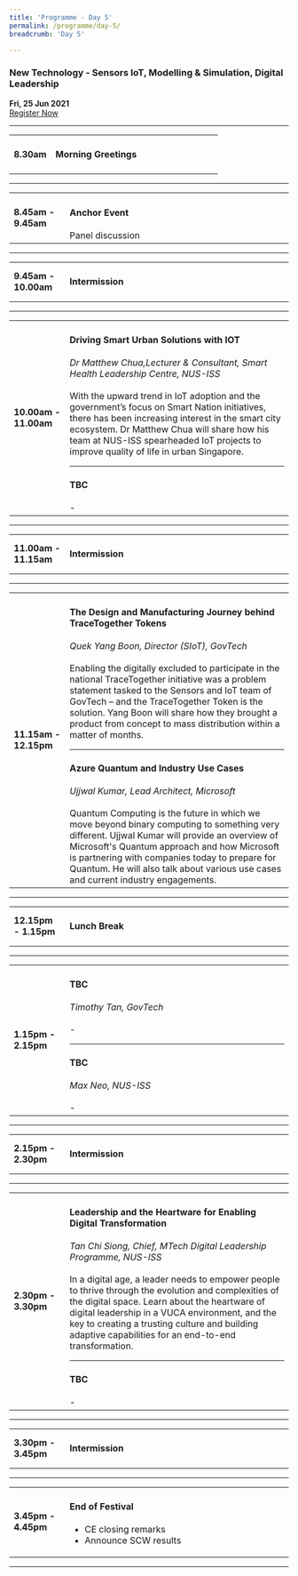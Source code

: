 ```yaml
---
title: 'Programme - Day 5'
permalink: /programme/day-5/
breadcrumb: 'Day 5'

---
```


### New Technology - Sensors IoT, Modelling & Simulation, Digital Leadership
**Fri, 25 Jun 2021**
<br>
<a href="https://form.gov.sg/60b5ff7eadb885001238b51a" class="bp-button is-secondary is-uppercase search-button" target="_blank">Register Now</a>
<hr style="margin-top:0;">
<table>
  <tr>
    <td width="20%"><strong>8.30am</strong></td>
    <td width="80%">
    <h4>Morning Greetings</h4>
    </td>
  </tr>
</table>

<hr>

<table>
  <tr>
    <td width="20%"><strong>8.45am - 9.45am</strong></td>
    <td width="80%">
      <h4>Anchor Event </h4>
      Panel discussion
    </td>
  </tr>
</table>

<hr>

<table>
  <tr>
    <td width="20%"><strong>9.45am - 10.00am</strong></td>
    <td width="80%">
      <h4>Intermission</h4>
    </td>
  </tr>
</table>

<hr>

<table>
  <tr>
    <td width="20%"><strong>10.00am - 11.00am</strong></td>
    <td width="80%">
      <h4>Driving Smart Urban Solutions with IOT</h4>
      <em>Dr Matthew Chua,Lecturer & Consultant, Smart Health Leadership Centre, NUS-ISS</em>
      <br><br>
      With the upward trend in IoT adoption and the government’s focus on Smart Nation initiatives, there has been increasing interest in the smart city ecosystem. Dr Matthew Chua will share how his team at NUS-ISS spearheaded IoT projects to improve quality of life in urban Singapore.
    <hr>
      <h4>TBC</h4>
      -
    </td>
  </tr>
</table>

<hr>

<table>
  <tr>
    <td width="20%"><strong>11.00am - 11.15am</strong></td>
    <td width="80%">
      <h4>Intermission</h4>
    </td>
  </tr>
</table>

<hr>

<table>
  <tr>
    <td width="20%"><strong>11.15am - 12.15pm</strong></td>
    <td width="80%">
      <h4>The Design and Manufacturing Journey behind TraceTogether Tokens</h4>
      <em>Quek Yang Boon, Director (SIoT), GovTech</em>
      <br><br>
      Enabling the digitally excluded to participate in the national TraceTogether initiative was a problem statement tasked to the Sensors and IoT team of GovTech – and the TraceTogether Token is the solution. Yang Boon will share how they brought a product from concept to mass distribution within a matter of months.  
    <hr>
      <h4>Azure Quantum and Industry Use Cases</h4>
      <em>Ujjwal Kumar, Lead Architect, Microsoft</em>
      <br><br>
      Quantum Computing is the future in which we move beyond binary computing to something very different. Ujjwal Kumar will provide an overview of Microsoft's Quantum approach and how Microsoft is partnering with companies today to prepare for Quantum. He will also talk about various use cases and current industry engagements.
  </td>
  </tr>
</table>

<hr>

<table>
  <tr>
    <td width="20%"><strong>12.15pm - 1.15pm</strong></td>
    <td width="80%">
      <h4>Lunch Break</h4>
    </td>
  </tr>
</table>

<hr>

<table>
  <tr>
    <td width="20%"><strong>1.15pm - 2.15pm</strong></td>
    <td width="80%">
      <h4>TBC</h4>
      <em>Timothy Tan, GovTech</em>
      <br><br>
      -
    <hr>
      <h4>TBC</h4>
      <em>Max Neo, NUS-ISS</em>
      <br><br>
      -
    </td>
  </tr>
</table>

<hr>

<table>
  <tr>
    <td width="20%"><strong>2.15pm - 2.30pm</strong></td>
    <td width="80%">
      <h4>Intermission</h4>
    </td>
  </tr>
</table>

<hr>

<table>
  <tr>
    <td width="20%"><strong>2.30pm - 3.30pm</strong></td>
    <td width="80%">
      <h4>Leadership and the Heartware for Enabling Digital Transformation</h4>
      <em>Tan Chi Siong, Chief, MTech Digital Leadership Programme, NUS-ISS</em>
      <br><br>
      In a digital age, a leader needs to empower people to thrive through the evolution and complexities of the digital space. Learn about the heartware of digital leadership in a VUCA environment, and the key to creating a trusting culture and building adaptive capabilities for an end-to-end transformation.
    <hr>
      <h4>TBC</h4>
      -
    </td>
  </tr>
</table>

<hr>

<table>
  <tr>
    <td width="20%"><strong>3.30pm - 3.45pm</strong></td>
    <td width="80%">
      <h4>Intermission</h4>
    </td>
  </tr>
</table>

<hr>

<table>
  <tr>
    <td width="20%"><strong>3.45pm - 4.45pm</strong></td>
    <td width="80%">
      <h4>End of Festival</h4>
      <ul>
        <li>CE closing remarks</li>
        <li>Announce SCW results</li>
      </ul>
    </td>
  </tr>
</table>

<hr>

